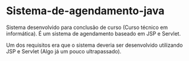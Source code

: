 # Sistema-de-agendamento-java
Sistema desenvolvido para conclusão de curso (Curso técnico em informática).
É um sistema de agendamento baseado em JSP e Servlet. 

Um dos requisitos era que o sistema deveria ser desenvolvido utilizando JSP e Servlet (Algo já um pouco ultrapassado).

